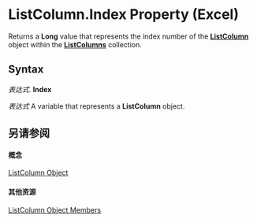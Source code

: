 
# ListColumn.Index Property (Excel)

Returns a  **Long** value that represents the index number of the **[ListColumn](c2060e4a-2340-c606-f272-1e4dad6964d0.md)** object within the **[ListColumns](c2060e4a-2340-c606-f272-1e4dad6964d0.md)** collection.


## Syntax

 _表达式_. **Index**

 _表达式_ A variable that represents a **ListColumn** object.


## 另请参阅


#### 概念


[ListColumn Object](c2060e4a-2340-c606-f272-1e4dad6964d0.md)
#### 其他资源


[ListColumn Object Members](http://msdn.microsoft.com/library/fc0854b0-0c1b-639c-f060-c6cd68279496%28Office.15%29.aspx)